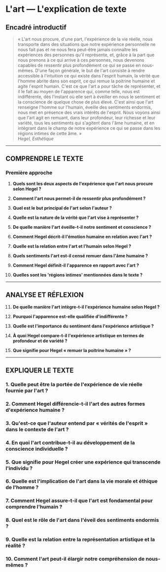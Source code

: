 # L'art — L'explication de texte

## Encadré introductif
> « L'art nous procure, d'une part, l'expérience de la vie réelle, nous transporte dans des situations que notre expérience personnelle ne nous fait pas et ne nous fera peut-être jamais connaître les expériences des personnes qu'il représente, et, grâce à la part que nous prenons à ce qui arrive à ces personnes, nous devenons capables de ressentir plus profondément ce qui se passe en nous-mêmes. D'une façon générale, le but de l'art consiste à rendre accessible à l'intuition ce qui existe dans l'esprit humain, la vérité que l'homme abrite dans son esprit, ce qui remue la poitrine humaine et agite l'esprit humain. C'est ce que l'art a pour tâche de représenter, et il le fait au moyen de l'apparence qui, comme telle, nous est indifférente, dès l'instant où elle sert à éveiller en nous le sentiment et la conscience de quelque chose de plus élevé. C'est ainsi que l'art renseigne l'homme sur l'humain, éveille des sentiments endormis, nous met en présence des vrais intérêts de l'esprit. Nous voyons ainsi que l'art agit en remuant, dans leur profondeur, leur richesse et leur variété, tous les sentiments qui s'agitent dans l'âme humaine, et en intégrant dans le champ de notre expérience ce qui se passe dans les régions intimes de cette âme. »  
> *Hegel, Esthétique*

---

## COMPRENDRE LE TEXTE

### Première approche

1. **Quels sont les deux aspects de l'expérience que l'art nous procure selon Hegel ?**

2. **Comment l'art nous permet-il de ressentir plus profondément ?**

3. **Quel est le but principal de l'art selon l'auteur ?**

4. **Quelle est la nature de la vérité que l'art vise à représenter ?**

5. **De quelle manière l'art éveille-t-il notre sentiment et conscience ?**

6. **Comment Hegel décrit-il l'émotion humaine en relation avec l'art ?**

7. **Quelle est la relation entre l'art et l'humain selon Hegel ?**

8. **Quels sentiments l'art est-il censé remuer dans l'âme humaine ?**

9. **Comment Hegel définit-il l'apparence en rapport avec l'art ?**

10. **Quelles sont les 'régions intimes' mentionnées dans le texte ?**

---

## ANALYSE ET RÉFLEXION

11. **De quelle manière l'art intègre-t-il l'expérience humaine selon Hegel ?**

12. **Pourquoi l'apparence est-elle qualifiée d'indifférente ?**

13. **Quelle est l'importance du sentiment dans l'expérience artistique ?**

14. **À quoi Hegel compare-t-il l'expérience artistique en termes de profondeur et de variété ?**

15. **Que signifie pour Hegel « remuer la poitrine humaine » ?**

---

## EXPLIQUER LE TEXTE

### 1. Quelle peut être la portée de l'expérience de vie réelle fournie par l'art ?  

### 2. Comment Hegel différencie-t-il l'art des autres formes d'expérience humaine ?  

### 3. Qu'est-ce que l'auteur entend par « vérités de l'esprit » dans le contexte de l'art ?  

### 4. En quoi l'art contribue-t-il au développement de la conscience individuelle ?  

### 5. Que signifie pour Hegel créer une expérience qui transcende l'individu ?  

### 6. Quelle est l'implication de l'art dans la vie morale et éthique de l'homme ?  

### 7. Comment Hegel assure-t-il que l'art est fondamental pour comprendre l'humain ?  

### 8. Quel est le rôle de l'art dans l'éveil des sentiments endormis ?  

### 9. Quelle est la relation entre la représentation artistique et la réalité ?  

### 10. Comment l'art peut-il élargir notre compréhension de nous-mêmes ?  